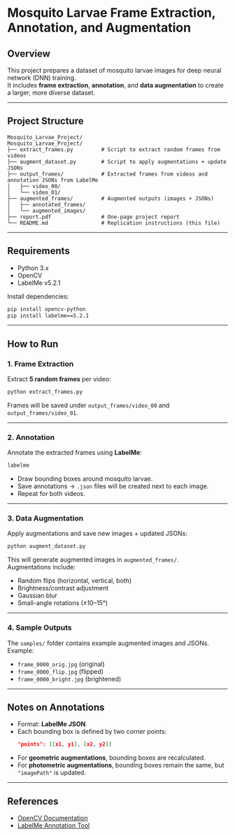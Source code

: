 # Mosquito Larvae Frame Extraction, Annotation, and Augmentation

## Overview
This project prepares a dataset of mosquito larvae images for deep neural network (DNN) training.  
It includes **frame extraction**, **annotation**, and **data augmentation** to create a larger, more diverse dataset.  

---

## Project Structure
```
Mosquito_Larvae_Project/
Mosquito_Larvae_Project/
├── extract_frames.py         # Script to extract random frames from videos
├── augment_dataset.py        # Script to apply augmentations + update JSONs
├── output_frames/            # Extracted frames from videos and annotation JSONs from LabelMe
│   ├── video_00/
│   └── video_01/
├── augmented_frames/         # Augmented outputs (images + JSONs)
│   ├── annotated_frames/
│   └── augmented_images/
├── report.pdf                # One-page project report
└── README.md                 # Replication instructions (this file)
```

---

## Requirements
- Python 3.x  
- OpenCV  
- LabelMe v5.2.1  

Install dependencies:
```bash
pip install opencv-python
pip install labelme==5.2.1
```

---

## How to Run

### 1. Frame Extraction
Extract **5 random frames** per video:
```bash
python extract_frames.py
```
Frames will be saved under `output_frames/video_00` and `output_frames/video_01`.

---

### 2. Annotation
Annotate the extracted frames using **LabelMe**:
```bash
labelme 
```
- Draw bounding boxes around mosquito larvae.  
- Save annotations → `.json` files will be created next to each image.  
- Repeat for both videos.  

---

### 3. Data Augmentation
Apply augmentations and save new images + updated JSONs:
```bash
python augment_dataset.py
```

This will generate augmented images in `augmented_frames/`.  
Augmentations include:
- Random flips (horizontal, vertical, both)  
- Brightness/contrast adjustment  
- Gaussian blur  
- Small-angle rotations (±10–15°)  

---

### 4. Sample Outputs
The `samples/` folder contains example augmented images and JSONs.  
Example:
- `frame_0000_orig.jpg` (original)  
- `frame_0000_flip.jpg` (flipped)  
- `frame_0000_bright.jpg` (brightened)  

---

## Notes on Annotations
- Format: **LabelMe JSON**.  
- Each bounding box is defined by two corner points:  
  ```json
  "points": [[x1, y1], [x2, y2]]
  ```
- For **geometric augmentations**, bounding boxes are recalculated.  
- For **photometric augmentations**, bounding boxes remain the same, but `"imagePath"` is updated.  

---

## References
- [OpenCV Documentation](https://docs.opencv.org)  
- [LabelMe Annotation Tool](https://github.com/wkentaro/labelme)  

